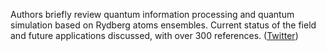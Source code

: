 
Authors briefly review quantum information processing and quantum simulation based on Rydberg atoms ensembles. Current status of the field and future applications discussed, with over 300 references. ([Twitter](https://twitter.com/JoshuahHeath/status/1341411779881123845))

